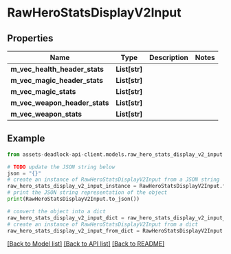 # RawHeroStatsDisplayV2Input


## Properties

Name | Type | Description | Notes
------------ | ------------- | ------------- | -------------
**m_vec_health_header_stats** | **List[str]** |  | 
**m_vec_magic_header_stats** | **List[str]** |  | 
**m_vec_magic_stats** | **List[str]** |  | 
**m_vec_weapon_header_stats** | **List[str]** |  | 
**m_vec_weapon_stats** | **List[str]** |  | 

## Example

```python
from assets-deadlock-api-client.models.raw_hero_stats_display_v2_input import RawHeroStatsDisplayV2Input

# TODO update the JSON string below
json = "{}"
# create an instance of RawHeroStatsDisplayV2Input from a JSON string
raw_hero_stats_display_v2_input_instance = RawHeroStatsDisplayV2Input.from_json(json)
# print the JSON string representation of the object
print(RawHeroStatsDisplayV2Input.to_json())

# convert the object into a dict
raw_hero_stats_display_v2_input_dict = raw_hero_stats_display_v2_input_instance.to_dict()
# create an instance of RawHeroStatsDisplayV2Input from a dict
raw_hero_stats_display_v2_input_from_dict = RawHeroStatsDisplayV2Input.from_dict(raw_hero_stats_display_v2_input_dict)
```
[[Back to Model list]](../README.md#documentation-for-models) [[Back to API list]](../README.md#documentation-for-api-endpoints) [[Back to README]](../README.md)


